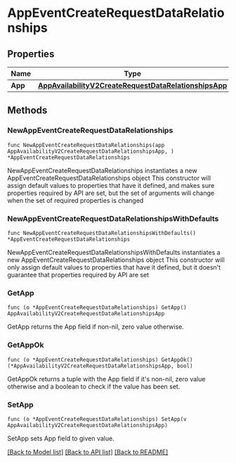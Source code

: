 # AppEventCreateRequestDataRelationships

## Properties

Name | Type | Description | Notes
------------ | ------------- | ------------- | -------------
**App** | [**AppAvailabilityV2CreateRequestDataRelationshipsApp**](AppAvailabilityV2CreateRequestDataRelationshipsApp.md) |  | 

## Methods

### NewAppEventCreateRequestDataRelationships

`func NewAppEventCreateRequestDataRelationships(app AppAvailabilityV2CreateRequestDataRelationshipsApp, ) *AppEventCreateRequestDataRelationships`

NewAppEventCreateRequestDataRelationships instantiates a new AppEventCreateRequestDataRelationships object
This constructor will assign default values to properties that have it defined,
and makes sure properties required by API are set, but the set of arguments
will change when the set of required properties is changed

### NewAppEventCreateRequestDataRelationshipsWithDefaults

`func NewAppEventCreateRequestDataRelationshipsWithDefaults() *AppEventCreateRequestDataRelationships`

NewAppEventCreateRequestDataRelationshipsWithDefaults instantiates a new AppEventCreateRequestDataRelationships object
This constructor will only assign default values to properties that have it defined,
but it doesn't guarantee that properties required by API are set

### GetApp

`func (o *AppEventCreateRequestDataRelationships) GetApp() AppAvailabilityV2CreateRequestDataRelationshipsApp`

GetApp returns the App field if non-nil, zero value otherwise.

### GetAppOk

`func (o *AppEventCreateRequestDataRelationships) GetAppOk() (*AppAvailabilityV2CreateRequestDataRelationshipsApp, bool)`

GetAppOk returns a tuple with the App field if it's non-nil, zero value otherwise
and a boolean to check if the value has been set.

### SetApp

`func (o *AppEventCreateRequestDataRelationships) SetApp(v AppAvailabilityV2CreateRequestDataRelationshipsApp)`

SetApp sets App field to given value.



[[Back to Model list]](../README.md#documentation-for-models) [[Back to API list]](../README.md#documentation-for-api-endpoints) [[Back to README]](../README.md)


